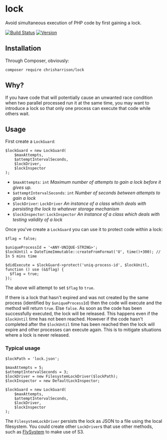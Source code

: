 # lock

Avoid simultaneous execution of PHP code by first gaining a lock.


[![Build Status](https://travis-ci.org/chrisharrison/lock.svg)](https://travis-ci.org/chrisharrison/lock)
[![Version](https://img.shields.io/packagist/v/chrisharrison/lock.svg)](https://packagist.org/packages/chrisharrison/lock)

## Installation ##

Through Composer, obviously:

```
composer require chrisharrison/lock
```

## Why? ##

If you have code that will potentially cause an unwanted race condition when two parallel processed run it at the same time, you may want to introduce a lock so that only one process can execute that code while others wait.

## Usage ##

First create a `LockGuard`:
```$php
$lockGuard = new LockGuard(
    $maxAttempts,
    $attemptIntervalSeconds,
    $lockDriver,
    $lockInspector
);
```

* `$maxAttempts`: `int` _Maximum number of attempts to gain a lock before it gives up._
* `$attemptIntervalSeconds`: `int` _Number of seconds between attempts to gain a lock_
* `$lockDriver`: `LockDriver` _An instance of a class which deals with persisting the lock to whatever storage mechanism_
* `$lockInspector`: `LockInspector` _An instance of a class which deals with testing validity of a lock_

Once you've create a `LockGuard` you can use it to protect code within a lock:

```$php
$flag = false;

$uniqueProcessId = '<ANY-UNIQUE-STRING>';
$lockUntil = DateTimeImmutable::createFromFormat('U', time()+300); // In 5 mins time

$didExecute = $lockGuard->protect('uniq-process-id', $lockUnitl, function () use (&$flag) {
  $flag = true;
});
```

The above will attempt to set `$flag` to `true`.

If there is a lock that hasn't expired and was not created by the same process (identified by `$uniqueProcessId`) then the code will execute and the method will return `true`. Else `false`.
As soon as the code has been successfully executed, the lock will be released. This happens even if the `$lockUntil` time has not been reached. However if the code hasn't completed after the `$lockUntil` time has been reached then the lock will expire and other processes can execute again. This is to mitigate situations where a lock is never released.

### Typical usage ###

```$php
$lockPath = 'lock.json';

$maxAttempts = 5;
$attemptIntervalSeconds = 3;
$lockDriver = new FilesystemLockDriver($lockPath);
$lockInspector = new DefaultLockInspector;

$lockGuard = new LockGuard(
    $maxAttempts,
    $attemptIntervalSeconds,
    $lockDriver,
    $lockInspector
);
```

The `FilesystemLockDriver` persists the lock as JSON to a file using the local filesystem.
You could create other `LockDriver`s that use other methods, such as [FlySystem](https://flysystem.thephpleague.com/docs/) to make use of S3.

